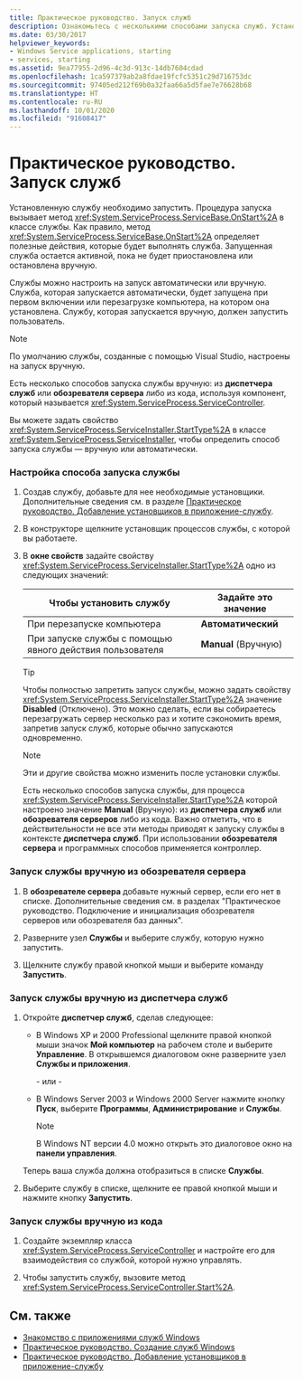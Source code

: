 ```yaml
---
title: Практическое руководство. Запуск служб
description: Ознакомьтесь с несколькими способами запуска служб. Установленную службу необходимо запустить. Процедура запуска вызывает метод OnStart в классе службы.
ms.date: 03/30/2017
helpviewer_keywords:
- Windows Service applications, starting
- services, starting
ms.assetid: 9ea77955-2d96-4c3d-913c-14db7604cdad
ms.openlocfilehash: 1ca597379ab2a8fdae19fcfc5351c29d716753dc
ms.sourcegitcommit: 97405ed212f69b0a32faa66a5d5fae7e76628b68
ms.translationtype: HT
ms.contentlocale: ru-RU
ms.lasthandoff: 10/01/2020
ms.locfileid: "91608417"
---
```

# <a name="how-to-start-services"></a>Практическое руководство. Запуск служб

Установленную службу необходимо запустить. Процедура запуска вызывает метод <xref:System.ServiceProcess.ServiceBase.OnStart%2A> в классе службы. Как правило, метод <xref:System.ServiceProcess.ServiceBase.OnStart%2A> определяет полезные действия, которые будет выполнять служба. Запущенная служба остается активной, пока не будет приостановлена или остановлена вручную.

Службы можно настроить на запуск автоматически или вручную. Служба, которая запускается автоматически, будет запущена при первом включении или перезагрузке компьютера, на котором она установлена. Службу, которая запускается вручную, должен запустить пользователь.

> [!NOTE]
> По умолчанию службы, созданные с помощью Visual Studio, настроены на запуск вручную.

Есть несколько способов запуска службы вручную: из **диспетчера служб** или **обозревателя сервера** либо из кода, используя компонент, который называется <xref:System.ServiceProcess.ServiceController>.

Вы можете задать свойство <xref:System.ServiceProcess.ServiceInstaller.StartType%2A> в классе <xref:System.ServiceProcess.ServiceInstaller>, чтобы определить способ запуска службы — вручную или автоматически.

### <a name="to-specify-how-a-service-should-start"></a>Настройка способа запуска службы

1. Создав службу, добавьте для нее необходимые установщики. Дополнительные сведения см. в разделе [Практическое руководство. Добавление установщиков в приложение-службу](how-to-add-installers-to-your-service-application.md).

2. В конструкторе щелкните установщик процессов службы, с которой вы работаете.

3. В **окне свойств** задайте свойству <xref:System.ServiceProcess.ServiceInstaller.StartType%2A> одно из следующих значений:

    |Чтобы установить службу|Задайте это значение|
    |----------------------------------|--------------------|
    |При перезапуске компьютера|**Автоматический**|
    |При запуске службы с помощью явного действия пользователя|**Manual** (Вручную)|

    > [!TIP]
    > Чтобы полностью запретить запуск службы, можно задать свойству <xref:System.ServiceProcess.ServiceInstaller.StartType%2A> значение **Disabled** (Отключено). Это можно сделать, если вы собираетесь перезагружать сервер несколько раз и хотите сэкономить время, запретив запуск служб, которые обычно запускаются одновременно.

    > [!NOTE]
    > Эти и другие свойства можно изменить после установки службы.

    Есть несколько способов запуска службы, для процесса <xref:System.ServiceProcess.ServiceInstaller.StartType%2A> которой настроено значение **Manual** (Вручную): из **диспетчера служб** или **обозревателя серверов** либо из кода. Важно отметить, что в действительности не все эти методы приводят к запуску службы в контексте **диспетчера служб**. При использовании **обозревателя сервера** и программных способов применяется контроллер.

### <a name="to-manually-start-a-service-from-server-explorer"></a>Запуск службы вручную из обозревателя сервера

1. В **обозревателе сервера** добавьте нужный сервер, если его нет в списке. Дополнительные сведения см. в разделах "Практическое руководство. Подключение и инициализация обозревателя серверов или обозревателя баз данных".

2. Разверните узел **Службы** и выберите службу, которую нужно запустить.

3. Щелкните службу правой кнопкой мыши и выберите команду **Запустить**.

### <a name="to-manually-start-a-service-from-services-control-manager"></a>Запуск службы вручную из диспетчера служб

1. Откройте **диспетчер служб**, сделав следующее:

    - В Windows XP и 2000 Professional щелкните правой кнопкой мыши значок **Мой компьютер** на рабочем столе и выберите **Управление**. В открывшемся диалоговом окне разверните узел **Службы и приложения**.

      \- или -

    - В Windows Server 2003 и Windows 2000 Server нажмите кнопку **Пуск**, выберите **Программы**, **Администрирование** и **Службы**.

      > [!NOTE]
      > В Windows NT версии 4.0 можно открыть это диалоговое окно на **панели управления**.

    Теперь ваша служба должна отобразиться в списке **Службы**.

2. Выберите службу в списке, щелкните ее правой кнопкой мыши и нажмите кнопку **Запустить**.

### <a name="to-manually-start-a-service-from-code"></a>Запуск службы вручную из кода

1. Создайте экземпляр класса <xref:System.ServiceProcess.ServiceController> и настройте его для взаимодействия со службой, которой нужно управлять.

2. Чтобы запустить службу, вызовите метод <xref:System.ServiceProcess.ServiceController.Start%2A>.

## <a name="see-also"></a>См. также

- [Знакомство с приложениями служб Windows](introduction-to-windows-service-applications.md)
- [Практическое руководство. Создание служб Windows](how-to-create-windows-services.md)
- [Практическое руководство. Добавление установщиков в приложение-службу](how-to-add-installers-to-your-service-application.md)

